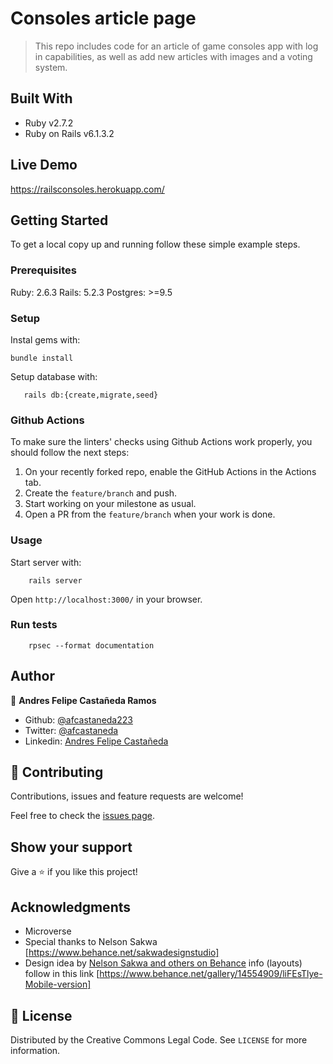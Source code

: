 # Consoles article page

> This repo includes code for an article of game consoles app with log in capabilities, as well as add new articles with images and a voting system.

## Built With

- Ruby v2.7.2
- Ruby on Rails v6.1.3.2

## Live Demo

https://railsconsoles.herokuapp.com/

## Getting Started

To get a local copy up and running follow these simple example steps.

### Prerequisites

Ruby: 2.6.3
Rails: 5.2.3
Postgres: >=9.5

### Setup

Instal gems with:

```
bundle install
```

Setup database with:

```
   rails db:{create,migrate,seed}
```

### Github Actions

To make sure the linters' checks using Github Actions work properly, you should follow the next steps:

1. On your recently forked repo, enable the GitHub Actions in the Actions tab.
2. Create the `feature/branch` and push.
3. Start working on your milestone as usual.
4. Open a PR from the `feature/branch` when your work is done.

### Usage

Start server with:

```
    rails server
```

Open `http://localhost:3000/` in your browser.

### Run tests

```
    rpsec --format documentation
```

## Author

👤 **Andres Felipe Castañeda Ramos**

- Github: [@afcastaneda223](https://github.com/afcastaneda223)
- Twitter: [@afcastaneda](https://twitter.com/afcastaneda)
- Linkedin: [Andres Felipe Castañeda](www.linkedin.com/in/andres-castaneda223)

## 🤝 Contributing

Contributions, issues and feature requests are welcome!

Feel free to check the [issues page](issues/).

## Show your support

Give a ⭐️ if you like this project!

## Acknowledgments

- Microverse
- Special thanks to Nelson Sakwa [https://www.behance.net/sakwadesignstudio]
- Design idea by [Nelson Sakwa and others on Behance](https://www.behance.net/sakwadesignstudio) info (layouts) follow in this link [https://www.behance.net/gallery/14554909/liFEsTlye-Mobile-version]

## 📝 License

Distributed by the Creative Commons Legal Code. See `LICENSE` for more information.
